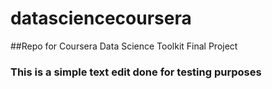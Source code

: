 # datasciencecoursera

##Repo for Coursera Data Science Toolkit Final Project
### This is a simple text edit done for testing purposes


